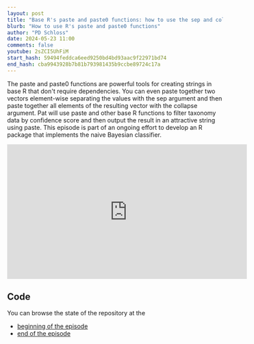 ```yaml
---
layout: post
title: "Base R's paste and paste0 functions: how to use the sep and collapse arguments (CC285)"
blurb: "How to use R's paste and paste0 functions"
author: "PD Schloss"
date: 2024-05-23 11:00
comments: false
youtube: 2sZCI5UhFiM
start_hash: 59494feddca6eed9250bd4bd93aac9f22971bd74
end_hash: cba9943928b7b81b793981435b9ccbe89724c17a
---
```


The paste and paste0 functions are powerful tools for creating strings in base R that don't require dependencies. You can even paste together two vectors element-wise separating the values with the sep argument and then paste together all elements of the resulting vector with the collapse argument. Pat will use paste and other base R functions to filter taxonomy data by confidence score and then output the result in an attractive string using paste. This episode is part of an ongoing effort to develop an R package that implements the naive Bayesian classifier.

<iframe style="margin: 0 auto;display:block;" width="560" height="315" src="https://www.youtube.com/embed/{{ page.youtube }}" frameborder="0" allow="accelerometer; autoplay; encrypted-media; gyroscope; picture-in-picture" allowfullscreen></iframe>

## Code

You can browse the state of the repository at the

* [beginning of the episode](https://github.com/riffomonas/phylotypr/tree/{{page.start_hash}})
* [end of the episode](https://github.com/riffomonas/phylotyprr/tree/{{page.end_hash}})
